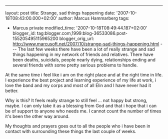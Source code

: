 ---
layout: post
title: Strange, sad things happening
date: '2007-10-18T08:43:00.000+02:00'
author: Marcus Hammarberg
tags:
  - Marcus
private
modified_time: '2007-10-18T08:49:44.187+02:00'
blogger_id: tag:blogger.com,1999:blog-36533086.post-155205495115965200
blogger_orig_url: http://www.marcusoft.net/2007/10/strange-sad-things-happening.html ---
The last few weeks there have been a lot of really strange and sad
things happening in my network of friends and relatives. There have been
deaths, suicidals, people nearly dying,
relationships ending and several friends with some pretty
serious problems to handle.

At the same time i feel like i am on the right place and at the right
time in life. I experience the best project and
learning experience of my life at work, i love the band and my corps and
most of all Elin and I have never had it
better.

Why is this? It feels really strange to still feel ... not happy but
strong, maybe. I can only take it as a blessing from God and that i hope
that i can be of support to anyone who needs me. I cannot count the
number of times it's been the other way around.

My thoughts and prayers goes out to all the people who i have been in
contact with surrounding these things the last
couple of weeks.

